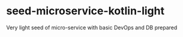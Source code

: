 # seed-microservice-kotlin-light
Very light seed of micro-service with basic DevOps and DB prepared
